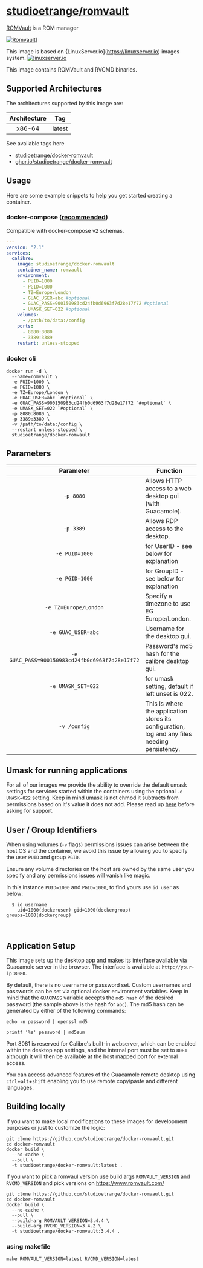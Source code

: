 # [studioetrange/romvault](https://github.com/studioetrange/docker-romvault)

[ROMVault](https://www.romvault.com/) is a ROM manager

[![Romvault](https://www.romvault.com/graphics/romvaultTZ.png)](https://www.romvault.com/)]

This image is based on {LinuxServer.io](https://linuxserver.io) images system.
[![linuxserver.io](https://raw.githubusercontent.com/linuxserver/docker-templates/master/linuxserver.io/img/linuxserver_forum.png)](https://linuxserver.io)

This image contains ROMVault and RVCMD binaries.

## Supported Architectures

The architectures supported by this image are:

| Architecture | Tag |
| :----: | --- |
| x86-64 | latest |@


See available tags here
  * [studioetrange/docker-romvault](https://hub.docker.com/repository/docker/studioetrange/romvault)
  * [ghcr.io/studioetrange/docker-romvault](https://github.com/StudioEtrange/docker-romvault/pkgs/container/docker-romvault)


## Usage

Here are some example snippets to help you get started creating a container.

### docker-compose ([recommended](https://docs.linuxserver.io/general/docker-compose))

Compatible with docker-compose v2 schemas.

```yaml
---
version: "2.1"
services:
  calibre:
    image: studioetrange/docker-romvault
    container_name: romvault
    environment:
      - PUID=1000
      - PGID=1000
      - TZ=Europe/London
      - GUAC_USER=abc #optional
      - GUAC_PASS=900150983cd24fb0d6963f7d28e17f72 #optional
      - UMASK_SET=022 #optional
    volumes:
      - /path/to/data:/config
    ports:
      - 8080:8080
      - 3389:3389
    restart: unless-stopped
```

### docker cli

```
docker run -d \
  --name=romvault \
  -e PUID=1000 \
  -e PGID=1000 \
  -e TZ=Europe/London \
  -e GUAC_USER=abc `#optional` \
  -e GUAC_PASS=900150983cd24fb0d6963f7d28e17f72 `#optional` \
  -e UMASK_SET=022 `#optional` \
  -p 8080:8080 \
  -p 3389:3389 \
  -v /path/to/data:/config \
  --restart unless-stopped \
  studioetrange/docker-romvault
```


## Parameters


| Parameter | Function |
| :----: | --- |
| `-p 8080` | Allows HTTP access to a web desktop gui (with Guacamole). |
| `-p 3389` | Allows RDP access to the desktop. |
| `-e PUID=1000` | for UserID - see below for explanation |
| `-e PGID=1000` | for GroupID - see below for explanation |
| `-e TZ=Europe/London` | Specify a timezone to use EG Europe/London. |
| `-e GUAC_USER=abc` | Username for the desktop gui. |
| `-e GUAC_PASS=900150983cd24fb0d6963f7d28e17f72` | Password's md5 hash for the calibre desktop gui. |
| `-e UMASK_SET=022` | for umask setting, default if left unset is 022. |
| `-v /config` | This is where the application stores its configuration, log and any files needing persistency. |


## Umask for running applications

For all of our images we provide the ability to override the default umask settings for services started within the containers using the optional `-e UMASK=022` setting.
Keep in mind umask is not chmod it subtracts from permissions based on it's value it does not add. Please read up [here](https://en.wikipedia.org/wiki/Umask) before asking for support.

## User / Group Identifiers

When using volumes (`-v` flags) permissions issues can arise between the host OS and the container, we avoid this issue by allowing you to specify the user `PUID` and group `PGID`.

Ensure any volume directories on the host are owned by the same user you specify and any permissions issues will vanish like magic.

In this instance `PUID=1000` and `PGID=1000`, to find yours use `id user` as below:

```
  $ id username
    uid=1000(dockeruser) gid=1000(dockergroup) groups=1000(dockergroup)
```


&nbsp;
## Application Setup

This image sets up the desktop app and makes its interface available via Guacamole server in the browser. The interface is available at `http://your-ip:8080`.

By default, there is no username or password set. Custom usernames and passwords can be set via optional docker environment variables. Keep in mind that the `GUACPASS` variable accepts the `md5 hash` of the desired password (the sample above is the hash for `abc`). The md5 hash can be generated by either of the following commands:

```
echo -n password | openssl md5
```

```
printf '%s' password | md5sum
```

Port 8081 is reserved for Calibre's built-in webserver, which can be enabled within the desktop app settings, and the internal port must be set to `8081` although it will then be available at the host mapped port for external access.

You can access advanced features of the Guacamole remote desktop using `ctrl`+`alt`+`shift` enabling you to use remote copy/paste and different languages.


## Building locally

If you want to make local modifications to these images for development purposes or just to customize the logic:
```
git clone https://github.com/studioetrange/docker-romvault.git
cd docker-romvault
docker build \
  --no-cache \
  --pull \
  -t studioetrange/docker-romvault:latest .
```

If you want to pick a romvaul version use build args `ROMVAULT_VERSION` and `RVCMD_VERSION` and pick versions on https://www.romvault.com/
```
git clone https://github.com/studioetrange/docker-romvault.git
cd docker-romvault
docker build \
  --no-cache \
  --pull \
  --build-arg ROMVAULT_VERSION=3.4.4 \
  --build-arg RVCMD_VERSION=3.4.2 \
  -t studioetrange/docker-romvault:3.4.4 .
```



### using makefile

```
make ROMVAULT_VERSION=latest RVCMD_VERSION=latest
```

